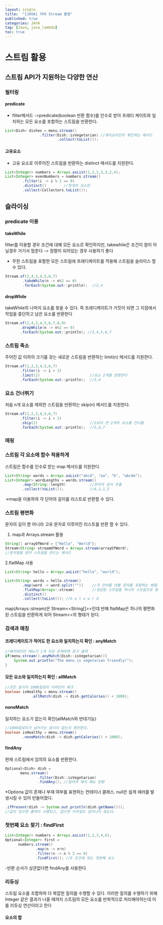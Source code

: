 ```yaml
---
layout: single
title:  "[JAVA] 자바 Stream 활용"
published: true
categories: JAVA
tag: [Java, java_lambda]
toc: true
---
```


# 스트림 활용

## 스트림 API가 지원하는 다양한 연산

### 필터링
#### predicate
* filter메서드 ->predicate(boolean 반환 함수)를 인수로 받아 프레티 케이트와 일치하는 모든 요소를 포함하는 스트림을 반환한다.

```java
List<Dish> dishes = menu.stream()
                .filter(Dish::isVegetarian) //채식요리인지 확인하는 메서드
                        .collect(toList());
```

#### 고유요소
* 고유 요소로 이루어진 스트림을 반환하는 distinct 메서드를 지원한다.

```java
List<Integer> numbers = Arrays.asList(1,2,1,3,3,2,4);
List<Integer> evenNumbers = numbers.stream()
        .filter(i -> i % 2 == 0)
        .distinct()        //한개의 요소만
        .collect(Collectors.toList());
```
## 슬라이싱

### predicate 이용
#### takeWhile
 filter를 이용할 경우 조건에 대해 모든 요소르 확인하지만, takewhile은 조건이 참이 아닐경우 거기서 멈춘다 -> 정렬이 되어있는 경우 사용하기 좋다
* 무한 스트림을 포함한 모든 스트림에 프레디케이트를 적용해 스트림을 슬라이스 할 수 있다.
```java
Stream.of(2,4,3,4,5,6,7)
        .takeWhile(n -> n%2 == 0)
        .forEach(System.out::println);  //2,4
```

#### dropWhile
 takeWhile의 나머지 요소를 찾을 수 있다. 즉 프레디케이트가 거짓이 되면 그 지점에서 작업을 중단하고 남은 요소를 반환한다

 ```java
Stream.of(2,4,3,4,5,6,7,8,9)
        .dropWhile(n -> n%2 == 0)
        .forEach(System.out::println); //3,4,5,6,7
 ```

### 스트림 축소 
 주어진 값 이하의 크기를 갖는 새로운 스트림을 반환하는 limit(n) 메서드를 지원한다.

 ```java
Stream.of(1,2,3,4,5,6,7)
        .filter(i -> i > 2)
        .limit(2)                       //요소 2개를 반환한다
        .forEach(System.out::println);  //3,4
 ```

### 요소 건너뛰기
 처음 n개 요소를 제외한 스트림을 반환하는 skip(n) 메서드를 지원한다.

 ```java
Stream.of(1,2,3,4,5,6,7)
        .filter(i -> i > 2)
        .skip(2)                        //2보다 큰 2개의 요소를 건너뜀
        .forEach(System.out::println);  //5,6,7
 ```

### 매핑
### 스트림 각 요소에 함수 적용하게
스트림은 함수를 인수로 받는 map 메서드를 지원한다.

```java
List<String> words = Arrays.asList("abcd", "aa", "b", "abcde");
List<Integer> wordLengths = words.stream()
        .map(String::length)           //문자의 길이 추출
        .collect(toList());            //4,2,1,5
```
->map을 이용하여 각 단어의 길이를 리스트로 반환할 수 있다.

### 스트림 평면화
 문자의 길이 뿐 아니라 고유 문자로 이루어진 리스트를 반환 할 수 있다.

1. map과 Arrays.stream 활용
```java
String[] arrayOfWord = {"Hello", "World"};
Stream<String> streamOfWord = Arrays.stream(arrayOfWord); 
//문자열을 받아 스트림을 만드는 메서드
```

2.flatMap 사용
```java
List<String> hello = Arrays.asList("hello", "world");

List<String> words = hello.stream()
        .map(word -> word.split(""))    //각 단어를 대별 문자를 포함하는 배열로 변환
        .flatMap(Arrays::stream)        //생성된 스트림을 하나의 스트림으로 평면화
        .distinct()
        .collect(toList()); //h e l o w r d
```
map(Arrays::stream)은 Stream<<String[]>>인데 반해 flatMap은 하나의 평면화된 스트림을 반환하게 되어 Stream<<String>>의 형태가 된다.

### 검색과 매칭
#### 프레디케이트가 적어도 한 요소와 일치하는지 확인 : anyMatch

```java
//베지테리안 메뉴가 1개 이상 존재하면 문구 출력
if(menu.stream().anyMatch(Dish::isVegetarian)){
    System.out.println("The menu is vegetarian friendly!");
}
```

#### 모든 요소와 일치하는지 확인 : allMatch

```java
//모든 음식이 1000칼로리 이하인지 체크
boolean isHealthy = menu.stream()
            .allMatch(dish -> dish.getCalories() < 1000);
```

#### noneMatch
일치하는 요소가 없는지 확인(allMatch와 반대기능)
```java
//1000칼로리가 넘어가는 음식이 없는지 확인한다.
boolean isHealthy = menu.stream()
        .noneMatch(dish -> dish.getCalories() > 1000);
```
#### findAny
 현재 스트림에서 임의의 요소를 반환한다.
 ```java
Optional<Dish> dish =
        menu.stream()
                .filter(Dish::isVegetarian)
                .findAny(); //임의의 채식 매뉴 반환
 ```

 *Optiona<T>
  값이 존재나 부재 여부를 표현하는 컨테이너 클래스. null은 쉽게 에러를 발생시킬 수 있어 만들어졌다.

  ```java
  .ifPresent(dish -> System.out.println(dish.getName()));
  //값이 있으면 출력이 시행되고, 없으면 아무일도 일어나지 않는다.
  ```

  ### 첫번째 요소 찾기 : findFirst

  ```java
List<Integer> numbers = Arrays.asList(1,2,3,4,6);
Optional<Integer> first = 
        numbers.stream()
                .map(n -> n*n)
                .filter(n -> n % 3 == 0)
                .findFirst(); //9 조건에 맞는 첫번째 요소
  ```
  -반환 순서가 상관없다면 findAny를 사용한다

### 리듀싱
 스트림 요소를 조합하여 더 복잡한 질의를 수행할 수 있다. 이러한 질의를 수행하기 위해 Integer 같은 결과가 나올 때까지 스트림의 모든 요소를 반복적으로 처리해야하는데 이를 리듀싱 연산이라고 한다

#### 요소의 합



